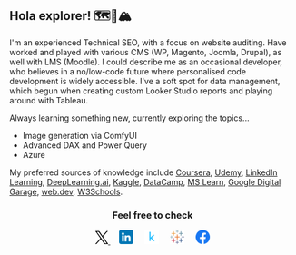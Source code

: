 ## Hola explorer! :world_map::compass::mountain_snow:

I'm an experienced Technical SEO, with a focus on website auditing. Have worked and played with various CMS (WP, Magento, Joomla, Drupal), as well with LMS (Moodle). I could describe me as an occasional developer, who believes in a no/low-code future where personalised code development is widely accessible. I've a soft spot for data management, which begun when creating custom Looker Studio reports and playing around with Tableau.

Always learning something new, currently exploring the topics...

- Image generation via ComfyUI
- Advanced DAX and Power Query
- Azure

My preferred sources of knowledge include <a href="https://www.coursera.org/user/14395a3f365033bf82b3c02420f2ec4e">Coursera</a>, <a href="https://www.udemy.com/user/alexander-kyriakou-2/">Udemy</a>, <a href="https://www.linkedin.com/learning/">LinkedIn Learning</a>, <a href="https://learn.deeplearning.ai/">DeepLearning.ai</a>, <a href="https://www.kaggle.com/learn">Kaggle</a>, <a href="https://www.datacamp.com/courses-all">DataCamp</a>, <a href="https://learn.microsoft.com/en-us/users/alexanderkyriakou/">MS Learn</a>, <a href="https://skillshop.exceedlms.com/student/catalog/list?category_ids=7879">Google Digital Garage</a>, <a href="https://web.dev/learn">web.dev</a>, <a href="https://www.w3schools.com/">W3Schools</a>.

<h3 align="center">Feel free to check</h4>

<p align="center"> 
	<a href="https://twitter.com/ALKyriakou" target="_blank">
	<picture>
	  <source media="(prefers-color-scheme: dark)" srcset="./icons/x-ori-dark.png" width=4.5%>
	  <source media="(prefers-color-scheme: light)" srcset="./icons/x-ori-light.png" width=4.5%>
		<img alt="Logo of X that leads to Alexander Kyriakou's profile" title="Logo of X that leads to Alexander Kyriakou's profile" src="./icons/x-ori-light.png" width=4.5%>
	</picture>
</a>
&nbsp;&nbsp;&nbsp;
	<a href="https://www.linkedin.com/in/alexanderkyriakou/"><img src="./icons/linkedin.png" alt="Logo of LinkedIn that leads to Alexander Kyriakou's profile" title="Logo of LinkedIn that leads to Alexander Kyriakou's profile" width=5%></a>
&nbsp;&nbsp;&nbsp;
	<a href="https://www.kaggle.com/alexanderkyriakou "><img src="./icons/kaggle.png" alt="Logo of Kaggle that leads to Alexander Kyriakou's profile" title="Logo of Kaggle that leads to Alexander Kyriakou's profile" width=5%></a>
&nbsp;&nbsp;&nbsp;
	<a href="https://public.tableau.com/app/profile/alexanderkyriakou/vizzes"><img src="./icons/tableau.png" alt="Logo of Tableau that leads to Alexander Kyriakou's profile" title="Logo of Tableau that leads to Alexander Kyriakou's profile" width=5%></a>
&nbsp;&nbsp;&nbsp;
	<a href="https://www.facebook.com/kyriakoualexander/"><img src="./icons/facebook.png" alt="Logo of Facebook that leads to Alexander Kyriakou's profile" title="Logo of Facebook that leads to Alexander Kyriakou's profile" width=5%></a>
</p>

